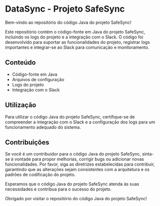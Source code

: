 # DataSync - Projeto SafeSync

Bem-vindo ao repositório do código Java do projeto SafeSync!

Este repositório contém o código-fonte em Java do projeto SafeSync, incluindo os logs do projeto e a integração com o Slack. O código foi desenvolvido para suportar as funcionalidades do projeto, registrar logs importantes e integrar-se ao Slack para comunicação e monitoramento.

## Conteúdo

- Código-fonte em Java
- Arquivos de configuração
- Logs do projeto
- Integração com o Slack

## Utilização

Para utilizar o código Java do projeto SafeSync, certifique-se de compreender a integração com o Slack e a configuração dos logs para um funcionamento adequado do sistema.

## Contribuições

Se você é um contribuidor para o código Java do projeto SafeSync, sinta-se à vontade para propor melhorias, corrigir bugs ou adicionar novas funcionalidades. Por favor, siga as diretrizes estabelecidas para contribuir, garantindo que as alterações sejam consistentes com a arquitetura e os padrões de codificação do projeto.

Esperamos que o código Java do projeto SafeSync atenda às suas necessidades e contribua para o sucesso do projeto.

Obrigado por visitar o repositório do código Java do projeto SafeSync!
